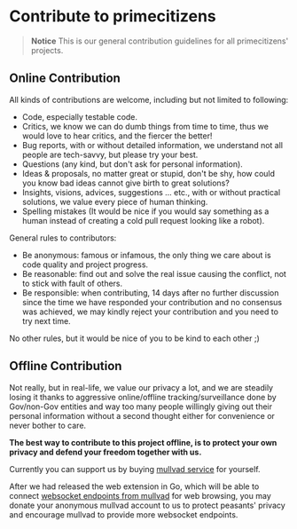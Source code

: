 # Contribute to primecitizens

> **Notice**
> This is our general contribution guidelines for all primecitizens' projects.

## Online Contribution

All kinds of contributions are welcome, including but not limited to following:

- Code, especially testable code.
- Critics, we know we can do dumb things from time to time, thus we would love to hear critics, and the fiercer the better!
- Bug reports, with or without detailed information, we understand not all people are tech-savvy, but please try your best.
- Questions (any kind, but don't ask for personal information).
- Ideas & proposals, no matter great or stupid, don't be shy, how could you know bad ideas cannot give birth to great solutions?
- Insights, visions, advices, suggestions ... etc., with or without practical solutions, we value every piece of human thinking.
- Spelling mistakes (It would be nice if you would say something as a human instead of creating a cold pull request looking like a robot).

General rules to contributors:

- Be anonymous: famous or infamous, the only thing we care about is code quality and project progress.
- Be reasonable: find out and solve the real issue causing the conflict, not to stick with fault of others.
- Be responsible: when contributing, 14 days after no further discussion since the time we have responded your contribution and no consensus was achieved, we may kindly reject your contribution and you need to try next time.

No other rules, but it would be nice of you to be kind to each other ;)

## Offline Contribution

Not really, but in real-life, we value our privacy a lot, and we are steadily losing it thanks to aggressive online/offline tracking/surveillance done by Gov/non-Gov entities and way too many people willingly giving out their personal information without a second thought either for convenience or never bother to care.

**The best way to contribute to this project offline, is to protect your own privacy and defend your freedom together with us.**

Currently you can support us by buying [mullvad service](https://mullvad.net/) for yourself.

After we had released the web extension in Go, which will be able to connect [websocket endpoints from mullvad](https://mullvad.net/en/help/shadowsocks-with-v2ray/) for web browsing, you may donate your anonymous mullvad account to us to protect peasants' privacy and encourage mullvad to provide more websocket endpoints.
